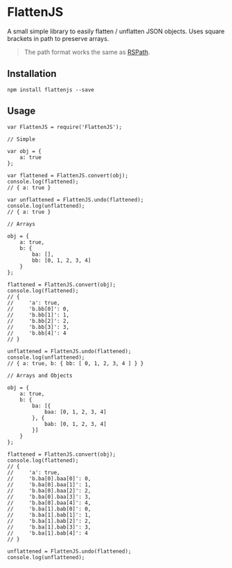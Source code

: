 # FlattenJS

A small simple library to easily flatten / unflatten JSON objects. Uses square brackets in path to preserve arrays.

> The path format works the same as [RSPath](https://www.npmjs.com/package/rspath).

## Installation

    npm install flattenjs --save

## Usage

    var FlattenJS = require('FlattenJS');

    // Simple

    var obj = {
        a: true
    };

    var flattened = FlattenJS.convert(obj);
    console.log(flattened);
    // { a: true }

    var unflattened = FlattenJS.undo(flattened);
    console.log(unflattened);
    // { a: true }

    // Arrays

    obj = {
        a: true,
        b: {
            ba: [],
            bb: [0, 1, 2, 3, 4]
        }
    };

    flattened = FlattenJS.convert(obj);
    console.log(flattened);
    // {
    //     'a': true,
    //     'b.bb[0]': 0,
    //     'b.bb[1]': 1,
    //     'b.bb[2]': 2,
    //     'b.bb[3]': 3,
    //     'b.bb[4]': 4
    // }

    unflattened = FlattenJS.undo(flattened);
    console.log(unflattened);
    // { a: true, b: { bb: [ 0, 1, 2, 3, 4 ] } }

    // Arrays and Objects

    obj = {
        a: true,
        b: {
            ba: [{
                baa: [0, 1, 2, 3, 4]
            }, {
                bab: [0, 1, 2, 3, 4]
            }]
        }
    };

    flattened = FlattenJS.convert(obj);
    console.log(flattened);
    // {
    //     'a': true,
    //     'b.ba[0].baa[0]': 0,
    //     'b.ba[0].baa[1]': 1,
    //     'b.ba[0].baa[2]': 2,
    //     'b.ba[0].baa[3]': 3,
    //     'b.ba[0].baa[4]': 4,
    //     'b.ba[1].bab[0]': 0,
    //     'b.ba[1].bab[1]': 1,
    //     'b.ba[1].bab[2]': 2,
    //     'b.ba[1].bab[3]': 3,
    //     'b.ba[1].bab[4]': 4
    // }

    unflattened = FlattenJS.undo(flattened);
    console.log(unflattened);
